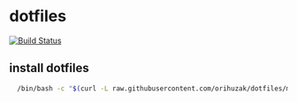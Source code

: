 # dotfiles

[![Build Status](https://travis-ci.com/orihuzak/dotfiles.svg?branch=master)](https://travis-ci.com/orihuzak/dotfiles)

## install dotfiles

```bash
  /bin/bash -c "$(curl -L raw.githubusercontent.com/orihuzak/dotfiles/master/etc/install.sh)"
```

